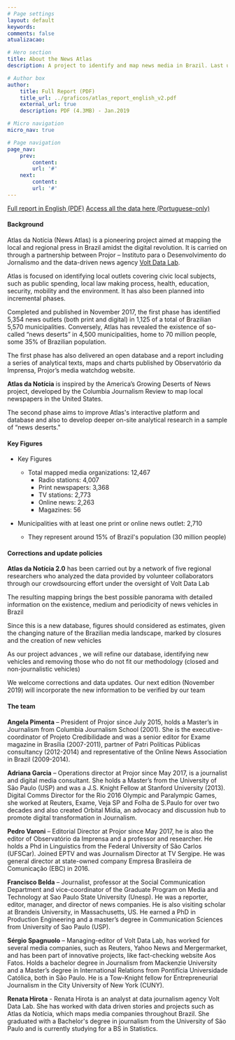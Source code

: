 ```yaml
---
# Page settings
layout: default
keywords:
comments: false
atualizacao:

# Hero section
title: About the News Atlas
description: A project to identify and map news media in Brazil. Last update in January, 2019

# Author box
author:
    title: Full Report (PDF)
    title_url: ../graficos/atlas_report_english_v2.pdf
    external_url: true
    description: PDF (4.3MB) - Jan.2019

# Micro navigation
micro_nav: true

# Page navigation
page_nav:
    prev:
        content:
        url: '#'
    next:
        content:
        url: '#'
---
```


<a href="../graficos/atlas_report_english_v2.pdf" class="btn btn--dark btn--rounded btn--w-icon btn--w-icon-left">Full report in English (PDF)</a>
<a href="https://github.com/voltdatalab/atlas-analytics" class="btn btn--dark btn--rounded btn--w-icon btn--w-icon-left">Access all the data here (Portuguese-only) </a>

#### Background

Atlas da Notícia (News Atlas) is a pioneering project aimed at mapping the local and regional press in Brazil amidst the digital revolution. It is carried on through a partnership between Projor – Instituto para o Desenvolvimento do Jornalismo and the data-driven news agency [Volt Data Lab](https://voltdata.info).

Atlas is focused on identifying local outlets covering civic local subjects, such as public spending, local law making process, health, education, security, mobility and the environment. It has also been planned into incremental phases.

Completed and published in November 2017, the first phase has identified 5,354 news outlets (both print and digital) in 1,125 of a total of Brazilian 5,570 municipalities. Conversely, Atlas has revealed the existence of so-called “news deserts” in 4,500 municipalities, home to 70 million people, some 35% of Brazilian population.

The first phase has also delivered an open database and a report including a series of analytical texts, maps and charts published by Observatório da Imprensa, Projor’s media watchdog website.

**Atlas da Notícia** is inspired by the America’s Growing Deserts of News project, developed by the Columbia Journalism Review to map local newspapers in the United States.

The second phase aims to improve Atlas's interactive platform and database and also to develop deeper on-site analytical research in a sample of “news deserts."

#### Key Figures

- Key Figures
  - Total mapped media organizations: 12,467
    - Radio stations: 4,007
    - Print newspapers: 3,368
    - TV stations: 2,773
    - Online news: 2,263
    - Magazines: 56

- Municipalities with at least one print or online news outlet: 2,710
  - They represent around 15% of Brazil's population (30 million people)

#### Corrections and update policies

**Atlas da Notícia 2.0** has been carried out by a network of five regional researchers who analyzed the data provided by volunteer collaborators through our crowdsourcing effort under the oversight of Volt Data Lab

The resulting mapping brings the best possible panorama with detailed information on the existence, medium and periodicity of news vehicles in Brazil

Since this is a new database,  figures should considered as  estimates,  given the changing nature of the Brazilian media landscape, marked by closures and the creation of new
vehicles

As our project advances , we will  refine our database, identifying new vehicles and removing those who do not fit our methodology  (closed and non-journalistic vehicles)

We welcome corrections and data updates. Our next edition (November 2019) will incorporate the new information to be verified by our team

#### The team

**Angela Pimenta** – President of Projor since July 2015, holds a Master’s in Journalism from Columbia Journalism School (2001). She is the executive-coordinator of Projeto Credibilidade and was a senior editor for Exame magazine in Brasília (2007-2011), partner of Patri Políticas Públicas consultancy (2012-2014) and representative of the Online News Association in Brazil (2009-2014).

**Adriana Garcia** – Operations director at Projor since May 2017, is a journalist and digital media consultant. She holds a Master’s from the University of São Paulo (USP) and was a J.S. Knight Fellow at Stanford University (2013). Digital Comms Director for the Rio 2016 Olympic and Paralympic Games, she worked at Reuters, Exame, Veja SP and Folha de S.Paulo for over two decades and also created Orbital Mídia, an advocacy and discussion hub to promote digital transformation in Journalism.

**Pedro Varoni** – Editorial Director at Projor since May 2017, he is also the editor of Observatório da Imprensa and a professor and researcher. He holds a Phd in Linguistics from the Federal University of São Carlos (UFSCar). Joined EPTV and was Journalism Director at TV Sergipe. He was general director at state-owned company Empresa Brasileira de Comunicação (EBC) in 2016.

**Francisco Belda** – Journalist, professor at the Social Communication Department and vice-coordinator of the Graduate Program on Media and Technology at Sao Paulo State University (Unesp). He was a reporter, editor, manager, and director of news companies. He is also visiting scholar at Brandeis University, in Massachusetts, US. He earned a PhD in Production Engineering and a master’s degree in Communication Sciences from University of Sao Paulo (USP).

**Sérgio Spagnuolo** – Managing-editor of Volt Data Lab, has worked for several media companies, such as Reuters, Yahoo News and Mergermarket, and has been part of innovative projects, like fact-checking website Aos Fatos. Holds a bachelor degree in Journalism from Mackenzie University and a Master’s degree in International Relations from Pontifícia Universidade Católica, both in São Paulo. He is a Tow-Knight fellow for Entrepreneurial Journalism in the City University of New York (CUNY).

**Renata Hirota** - Renata Hirota is an analyst at data journalism agency Volt Data Lab. She has worked with data driven stories and projects such as Atlas da Notícia, which maps media companies throughout Brazil. She graduated with a Bachelor's degree in journalism from the University of São Paulo and is currently studying for a BS in Statistics.
